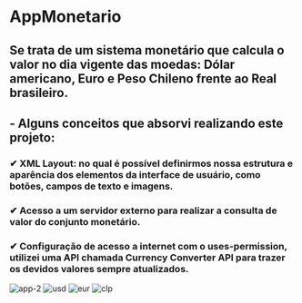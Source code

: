 # AppMonetario

## Se trata de um sistema monetário que calcula o valor no dia vigente das moedas: Dólar americano, Euro e Peso Chileno frente ao Real brasileiro.

## - Alguns conceitos que absorvi realizando este projeto:

### ✔ XML Layout: no qual é possível definirmos nossa estrutura e aparência dos elementos da interface de usuário, como botões, campos de texto e imagens.
### ✔ Acesso a um servidor externo para realizar a consulta de valor do conjunto monetário.
### ✔ Configuração de acesso a internet com o uses-permission, utilizei uma API chamada Currency Converter API para trazer os devidos valores sempre atualizados.

![app-2](https://github.com/LucasLimazz/AppMonetario/assets/113477652/691a797c-fd6d-41a3-bf7f-86dbfa5eda68)
![usd](https://github.com/LucasLimazz/AppMonetario/assets/113477652/f94ca0bf-1264-4873-bde3-b2e22905ef6e)
![eur](https://github.com/LucasLimazz/AppMonetario/assets/113477652/14e6f9c9-0389-481e-b74c-7192c04501a9)
![clp](https://github.com/LucasLimazz/AppMonetario/assets/113477652/83b0a6f3-e6b3-4acc-9cc5-0011cea4c338)
